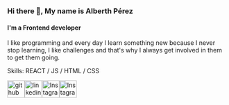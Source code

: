 ### Hi there 👋, My name is Alberth Pérez
#### I'm a Frontend developer
I like programming and every day I learn something new because I never stop learning, I like challenges and that's why I always get involved in them to get them going.

Skills: REACT / JS / HTML / CSS


[<img src='https://cdn.jsdelivr.net/npm/simple-icons@3.0.1/icons/github.svg' alt='github' height='40'>](https://github.com/alberthfabian)[<img src='https://cdn.jsdelivr.net/npm/simple-icons@3.0.1/icons/linkedin.svg' alt='linkedin' height='40'>](https://www.linkedin.com/in/https://www.linkedin.com/in/alberth-fabian-perez-mendivelso)[<img src='https://cdn.jsdelivr.net/npm/simple-icons@3.0.1/icons/instagram.svg' alt='Instagram' height='40'>](https://www.instagram.com/alberthfabianperez)[<img src='https://cdn.jsdelivr.net/npm/simple-icons@3.0.1/icons/twitter.svg' alt='Instagram' height='40'>](https://twitter.com/AlberthPrez3) 
